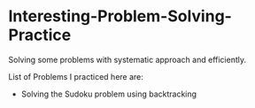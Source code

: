 # Interesting-Problem-Solving-Practice
Solving some problems with systematic approach and efficiently.

List of Problems I practiced here are:
- Solving the Sudoku problem using backtracking
